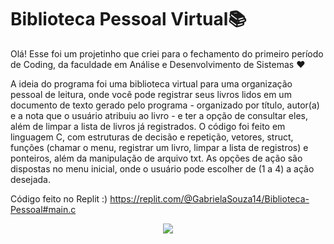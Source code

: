 # Biblioteca Pessoal Virtual📚
Olá! Esse foi um projetinho que criei para o fechamento do primeiro período de Coding, da faculdade em Análise e Desenvolvimento de Sistemas ❤️

A ideia do programa foi uma biblioteca virtual para uma organização pessoal de leitura, onde você pode registrar seus livros lidos em um documento de texto gerado pelo programa - organizado por título, autor(a) e a nota que o usuário atribuiu ao livro - e ter a opção de consultar eles, além de limpar a lista de livros já registrados. O código foi feito em linguagem C, com estruturas de decisão e repetição, vetores, struct, funções (chamar o menu, registrar um livro, limpar a lista de registros) e ponteiros, além da manipulação de arquivo txt. As opções de ação são dispostas no menu inicial, onde o usuário pode escolher de (1 a 4) a ação desejada.

Código feito no Replit :) https://replit.com/@GabrielaSouza14/Biblioteca-Pessoal#main.c
<div align="center">
  <img src="https://user-images.githubusercontent.com/120505949/207864553-75f195f5-bba7-4de7-977f-4e57f33add4c.png">
</div>
